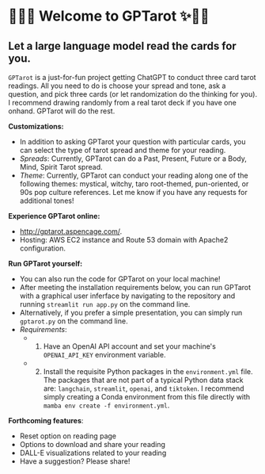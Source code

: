 # 🌱🔮✨ Welcome to GPTarot ✨🔮🌱

## Let a large language model read the cards for you.

`GPTarot` is a just-for-fun project getting ChatGPT to conduct three card tarot readings. All you need to do is choose your spread and tone, ask a question, and pick three cards (or let randomization do the thinking for you). I recommend drawing randomly from a real tarot deck if you have one onhand. GPTarot will do the rest.

**Customizations:**
* In addition to asking GPTarot your question with particular cards, you can select the type of tarot spread and theme for your reading.  
* *Spreads*: Currently, GPTarot can do a Past, Present, Future or a Body, Mind, Spirit Tarot spread. 
* *Theme*: Currently, GPTarot can conduct your reading along one of the following themes: mystical, witchy, taro root-themed, pun-oriented, or 90s pop culture references. Let me know if you have any requests for additional tones!

**Experience GPTarot online:**
* http://gptarot.aspencage.com/.
* Hosting: AWS EC2 instance and Route 53 domain with Apache2 configuration.

**Run GPTarot yourself:**
* You can also run the code for GPTarot on your local machine!
* After meeting the installation requirements below, you can run GPTarot with a graphical user inferface by navigating to the repository and running `streamlit run app.py` on the command line.
* Alternatively, if you prefer a simple presentation, you can simply run `gptarot.py` on the command line. 
* *Requirements*:
  * 1. Have an OpenAI API account and set your machine's `OPENAI_API_KEY` environment variable.
  * 2. Install the requisite Python packages in the `environment.yml` file. The packages that are not part of a typical Python data stack are: `langchain`, `streamlit`, `openai`, and `tiktoken`. I recommend simply creating a Conda environment from this file directly with `mamba env create -f environment.yml`.

**Forthcoming features**: 
* Reset option on reading page
* Options to download and share your reading
* DALL-E visualizations related to your reading
* Have a suggestion? Please share! 
